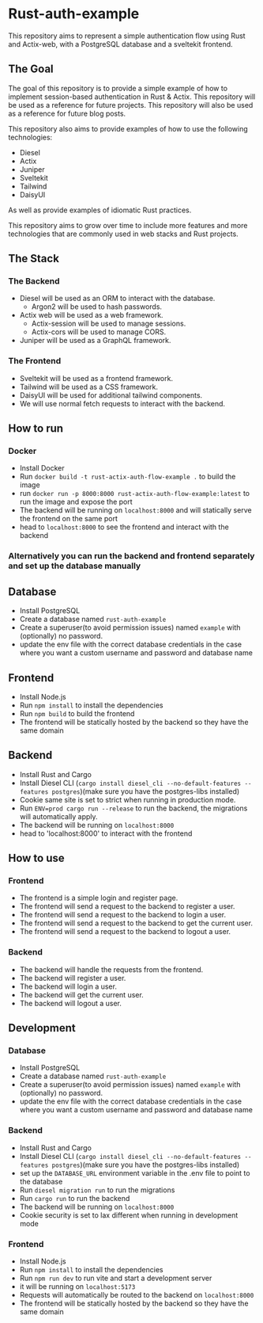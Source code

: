 # Rust-auth-example
This repository aims to represent a simple authentication flow using Rust and Actix-web, with a PostgreSQL database and a sveltekit frontend. 


## The Goal
The goal of this repository is to provide a simple example of how to implement session-based authentication in Rust & Actix. This repository will be used as a reference for future projects. This repository will also be used as a reference for future blog posts.

This repository also aims to provide examples of how to use the following technologies:
 - Diesel
 - Actix
 - Juniper
 - Sveltekit
 - Tailwind
 - DaisyUI

As well as provide examples of idiomatic Rust practices.

This repository aims to grow over time to include more features and more technologies that are commonly used in web stacks and Rust projects.


## The Stack
### The Backend
 - Diesel will be used as an ORM to interact with the database.
    - Argon2 will be used to hash passwords.
 - Actix web will be used as a web framework.
    - Actix-session will be used to manage sessions.
    - Actix-cors will be used to manage CORS.
 - Juniper will be used as a GraphQL framework.
 

### The Frontend
 - Sveltekit will be used as a frontend framework.
 - Tailwind will be used as a CSS framework.
 - DaisyUI will be used for additional tailwind components.
 - We will use normal fetch requests to interact with the backend.


## How to run

### Docker
 - Install Docker
 - Run `docker build -t rust-actix-auth-flow-example .` to build the image
 - run `docker run -p 8000:8000 rust-actix-auth-flow-example:latest` to run the image and expose the port
 - The backend will be running on `localhost:8000` and will statically serve the frontend on the same port
 - head to `localhost:8000` to see the frontend and interact with the backend

### Alternatively you can run the backend and frontend separately and set up the database manually
## Database
 - Install PostgreSQL
 - Create a database named `rust-auth-example`
 - Create a superuser(to avoid permission issues) named `example` with (optionally) no password.
 -  update the env file with the correct database credentials in the case where you want a custom username and password and database name
 
 ## Frontend
 - Install Node.js
 - Run `npm install` to install the dependencies
 - Run `npm build` to build the frontend
 - The frontend will be statically hosted by the backend so they have the same domain

## Backend
 - Install Rust and Cargo
 - Install Diesel CLI (`cargo install diesel_cli --no-default-features --features postgres`)(make sure you have the postgres-libs installed)
 - Cookie same site is set to strict when running in production mode.
 - Run `ENV=prod cargo run --release` to run the backend, the migrations will automatically apply.
 - The backend will be running on `localhost:8000`
 - head to 'localhost:8000' to interact with the frontend



## How to use
### Frontend
   - The frontend is a simple login and register page.
   - The frontend will send a request to the backend to register a user.
   - The frontend will send a request to the backend to login a user.
   - The frontend will send a request to the backend to get the current user.
   - The frontend will send a request to the backend to logout a user.

### Backend
   - The backend will handle the requests from the frontend.
   - The backend will register a user.
   - The backend will login a user.
   - The backend will get the current user.
   - The backend will logout a user.



## Development

### Database
 - Install PostgreSQL
 - Create a database named `rust-auth-example`
 - Create a superuser(to avoid permission issues) named `example` with (optionally) no password.
 -  update the env file with the correct database credentials in the case where you want a custom username and password and database name

### Backend 
 - Install Rust and Cargo
 - Install Diesel CLI (`cargo install diesel_cli --no-default-features --features postgres`)(make sure you have the postgres-libs installed)
 - set up the `DATABASE_URL` environment variable in the .env file to point to the database
 - Run `diesel migration run` to run the migrations
 - Run `cargo run` to run the backend
 - The backend will be running on `localhost:8000`
 - Cookie security is set to lax different when running in development mode

### Frontend
 - Install Node.js
 - Run `npm install` to install the dependencies
 - Run `npm run dev` to run vite and start a development server
 - it will be running on `localhost:5173`
 - Requests will automatically be routed to the backend on `localhost:8000` 
 - The frontend will be statically hosted by the backend so they have the same domain